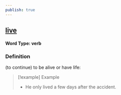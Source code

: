 ```yaml
---
publish: true
---
```

## [live](https://dictionary.cambridge.org/dictionary/english/live)

#### Word Type: verb
### Definition
(to continue) to be alive or have life:

>[!example] Example
> - He only lived a few days after the accident.
